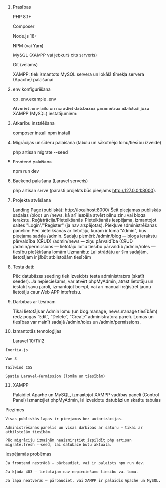 1. Prasības

    PHP 8.1+

    Composer

    Node.js 18+

    NPM (vai Yarn)

    MySQL (XAMPP vai jebkurš cits serveris)

    Git (vēlams)

    XAMPP: tiek izmantots MySQL servera un lokālā tīmekļa servera (Apache) palaišanai

2. env konfigurēšana 

    cp .env.example .env

    Atveriet .env failu un norādiet datubāzes parametrus atbilstoši jūsu XAMPP (MySQL) iestatījumiem: 

3.  Atkarību instalēšana

    composer install
    npm install

4. Migrācijas un sīderu palaišana (tabulu un sākotnējo lomu/tiesību izveide)

    php artisan migrate --seed

5.  Frontend palaišana

    npm run dev

6. Backend palaišana (Laravel serveris)

    php artisan serve (parasti projekts būs pieejams http://127.0.0.1:8000).

7.  Projekta atvēršana

    Landing Page (publiskā):
    http://localhost:8000/
    Šeit pieejamas publiskās sadaļas /blogs un /news, kā arī iespēja atvērt pilnu ziņu vai bloga ierakstu. 
    Reģistrācija/Pieteikšanās:
    Pieteikšanās iespējama, izmantojot saites "Login"/"Register" (ja nav atspējotas). 
    Piekļuve administrēšanas panelim:
    Pēc pieteikšanās ar lietotāju, kuram ir loma "Admin", būs pieejama sadaļa /admin. 
    Sadaļu piemēri:
    /admin/blog — bloga ierakstu pārvaldība (CRUD)
    /admin/news — ziņu pārvaldība (CRUD
    /admin/permissions — lietotāju lomu tiesību pārvaldīb
    /admin/roles — tiesību piešķiršana lomām
    Uzmanību: Lai strādātu ar šīm sadaļām, lietotājam ir jābūt atbilstošām tiesībām

8.  Testa dati:

    Pēc datubāzes seeding tiek izveidots testa administrators (skatīt seeder).
    Ja nepieciešams, var atvērt phpMyAdmin, atrast lietotāju un iestatīt savu paroli, izmantojot bcrypt, vai arī manuāli reģistrēt jaunu lietotāju caur Web APP intefreisu.

 9. Darbības ar tiesībām

    Tikai lietotājs ar Admin lomu (un blog.manage, news.manage tiesībām) redz pogas “Edit”, “Delete”, “Create” administratora panelī.
    Lomas un tiesības var mainīt sadaļā /admin/roles un /admin/permissions.

10.  Izmantotās tehnoloģijas

      Laravel 10/11/12

    Inertia.js

    Vue 3

    Tailwind CSS

    Spatie Laravel-Permission (lomām un tiesībām)

11. XAMPP

    Palaidiet Apache un MySQL, izmantojot XAMPP vadības paneli (Control Panel)
      Izmantojiet phpMyAdmin, lai izveidotu datubāzi un skatītu tabulas 

Piezīmes

    Visas publiskās lapas ir pieejamas bez autorizācijas.

    Administrēšanas panelis un visas darbības ar saturu — tikai ar atbilstošām tiesībām.

    Pēc migrāciju izmaiņām neaizmirstiet izpildīt php artisan migrate:fresh --seed, lai datubāze būtu aktuāla.

Iespējamās problēmas

    Ja frontend nestrādā — pārbaudiet, vai ir palaists npm run dev.

    Ja kļūda 403 — lietotājam nav nepieciešamo tiesību vai lomu.

    Ja lapa neatveras — pārbaudiet, vai XAMPP ir palaidis Apache un MySQL.
